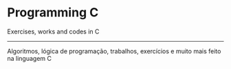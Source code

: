 # Programming C
  Exercises, works and codes in C
***
Algoritmos, lógica de programação, trabalhos, exercícios e muito mais feito na linguagem C
